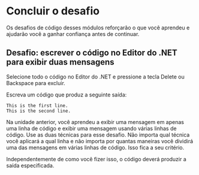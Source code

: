 # Concluir o desafio

Os desafios de código desses módulos reforçarão o que você aprendeu e ajudarão você a ganhar confiança antes de continuar.

## Desafio: escrever o código no Editor do .NET para exibir duas mensagens

Selecione todo o código no Editor do .NET e pressione a tecla Delete ou Backspace para excluir.

Escreva um código que produz a seguinte saída:

    This is the first line.
    This is the second line.

Na unidade anterior, você aprendeu a exibir uma mensagem em apenas uma linha de código e exibir uma mensagem usando várias linhas de código. Use as duas técnicas para esse desafio. Não importa qual técnica você aplicará a qual linha e não importa por quantas maneiras você dividirá uma das mensagens em várias linhas de código. Isso fica a seu critério.

Independentemente de como você fizer isso, o código deverá produzir a saída especificada.